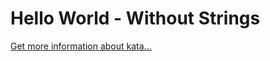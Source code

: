 Hello World - Without Strings
=
[Get more information about kata...](https://www.codewars.com//kata//kata/584c7b1e2cb5e1a727000047)